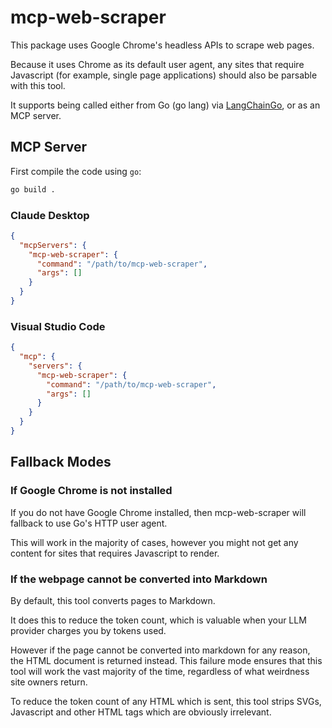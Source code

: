 # mcp-web-scraper

This package uses Google Chrome's headless APIs to scrape web pages.

Because it uses Chrome as its default user agent, any sites that require Javascript (for example, single page applications) should also be parsable with this tool.

It supports being called either from Go (go lang) via [LangChainGo](https://github.com/tmc/langchaingo/tree/main), or as an MCP server.

## MCP Server

First compile the code using `go`:

```sh
go build .
```

### Claude Desktop

```json
{
  "mcpServers": {
    "mcp-web-scraper": {
      "command": "/path/to/mcp-web-scraper",
      "args": []
    }
  }
}
```

### Visual Studio Code

```json
{
  "mcp": {
    "servers": {
      "mcp-web-scraper": {
        "command": "/path/to/mcp-web-scraper",
        "args": []
      }
    }
  }
}
```

## Fallback Modes

### If Google Chrome is not installed

If you do not have Google Chrome installed, then mcp-web-scraper will fallback to use Go's HTTP user agent.

This will work in the majority of cases, however you might not get any content for sites that requires Javascript to render.

### If the webpage cannot be converted into Markdown 

By default, this tool converts pages to Markdown.

It does this to reduce the token count, which is valuable when your LLM provider charges you by tokens used. 

However if the page cannot be converted into markdown for any reason, the HTML document is returned instead. This failure mode ensures that this tool will work the vast majority of the time, regardless of what weirdness site owners return.

To reduce the token count of any HTML which is sent, this tool strips SVGs, Javascript and other HTML tags which are obviously irrelevant.